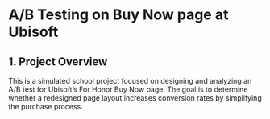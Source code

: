 # A/B Testing on Buy Now page at Ubisoft
## 1. Project Overview

This is a simulated school project focused on designing and analyzing an A/B test for Ubisoft’s For Honor Buy Now page. The goal is to determine whether a redesigned page layout increases conversion rates by simplifying the purchase process.
